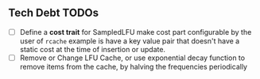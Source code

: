 ## Tech Debt TODOs

* [ ] Define a **cost trait** for SampledLFU make cost part configurable by the user of `rcache` example is have a key
  value pair that doesn't have a static cost at the time of insertion or update.
* [ ] Remove or Change LFU Cache, or use exponential decay function to remove items from the cache, by halving the
  frequencies periodically 